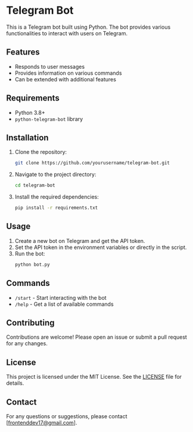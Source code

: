 # Telegram Bot

This is a Telegram bot built using Python. The bot provides various functionalities to interact with users on Telegram.

## Features

- Responds to user messages
- Provides information on various commands
- Can be extended with additional features

## Requirements

- Python 3.8+
- `python-telegram-bot` library

## Installation

1. Clone the repository:
    ```bash
    git clone https://github.com/yourusername/telegram-bot.git
    ```
2. Navigate to the project directory:
    ```bash
    cd telegram-bot
    ```
3. Install the required dependencies:
    ```bash
    pip install -r requirements.txt
    ```

## Usage

1. Create a new bot on Telegram and get the API token.
2. Set the API token in the environment variables or directly in the script.
3. Run the bot:
    ```bash
    python bot.py
    ```

## Commands

- `/start` - Start interacting with the bot
- `/help` - Get a list of available commands

## Contributing

Contributions are welcome! Please open an issue or submit a pull request for any changes.

## License

This project is licensed under the MIT License. See the [LICENSE](LICENSE) file for details.

## Contact

For any questions or suggestions, please contact [frontenddev17@gmail.com].

